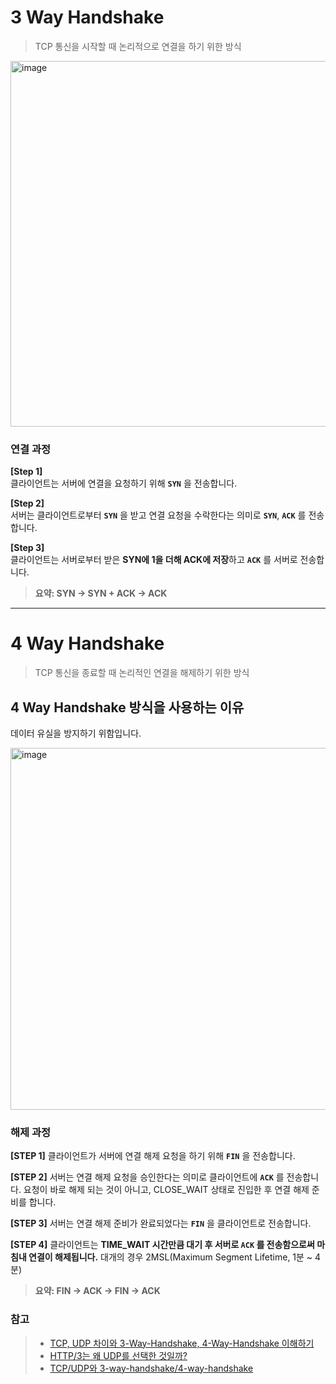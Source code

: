 # 3 Way Handshake
> TCP 통신을 시작할 때 논리적으로 연결을 하기 위한 방식

<img width="585" alt="image" src="https://github.com/f-lab-edu/hotel-java/assets/68748397/d9a9f804-50af-4c81-971c-704ebb1458fd">

### 연결 과정
**[Step 1]**   
클라이언트는 서버에 연결을 요청하기 위해 **`SYN`** 을 전송합니다.

**[Step 2]**   
서버는 클라이언트로부터 **`SYN`** 을 받고 연결 요청을 수락한다는 의미로 **`SYN`**, **`ACK`** 를 전송합니다.

**[Step 3]**   
클라이언트는 서버로부터 받은 **SYN에 1을 더해 ACK에 저장**하고 **`ACK`** 를 서버로 전송합니다.    

> **요약: SYN -> SYN + ACK -> ACK**
 
---

# 4 Way Handshake
> TCP 통신을 종료할 때 논리적인 연결을 해제하기 위한 방식

## 4 Way Handshake 방식을 사용하는 이유
데이터 유실을 방지하기 위함입니다.

<img width="579" alt="image" src="https://github.com/f-lab-edu/hotel-java/assets/68748397/0c9fd09c-b73c-440f-ba02-f0243247f8c3">

### 해제 과정
**[STEP 1]**
클라이언트가 서버에 연결 해제 요청을 하기 위해 **`FIN`** 을 전송합니다.

**[STEP 2]**
서버는 연결 해제 요청을 승인한다는 의미로 클라이언트에 **`ACK`** 를 전송합니다. 요청이 바로 해제 되는 것이 아니고, CLOSE_WAIT 상태로 진입한 후 연결 해제 준비를 합니다.

**[STEP 3]**
서버는 연결 해제 준비가 완료되었다는 **`FIN`** 을 클라이언트로 전송합니다.

**[STEP 4]**
클라이언트는 **TIME_WAIT 시간만큼 대기 후 서버로 **`ACK`** 를 전송함으로써 마침내 연결이 해제됩니다.**
대개의 경우 2MSL(Maximum Segment Lifetime, 1분 ~ 4분)

> **요약: FIN -> ACK -> FIN -> ACK**


### 참고
> - [TCP, UDP 차이와 3-Way-Handshake, 4-Way-Handshake 이해하기](https://hpjang.tistory.com/4)   
> - [HTTP/3는 왜 UDP를 선택한 것일까?](https://evan-moon.github.io/2019/10/08/what-is-http3/?fbclid=IwAR1V1-yWjkzWEAqm_1OZfe_gtG05EuVo7WXXyVdEz_J0UHZBpGruU8PU0FY)
> - [TCP/UDP와 3-way-handshake/4-way-handshake](https://velog.io/@jsj3282/TCPUDP%EC%99%80-3-way-handshake4-way-handshake)

